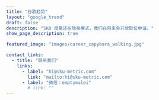 ```yaml
---
title: "谷歌趋势"
layout: "google_trend"
draft: false
description: "SKU 度量还在隐身模式，我们在将来会开放职位申请。"
show_page_description: true

featured_image: "images/career_capybara_walking.jpg"

contact_links:
  - title: "联系我们"
    links:
      - label: "hi@sku-metric.com"
        link: "mailto:hi@sku-metric.com"
      - label: "微信：emptymalei"
        # link: ""
---
```

